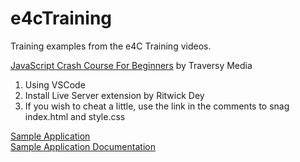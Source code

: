 # e4cTraining
Training examples from the e4C Training videos.

[JavaScript Crash Course For Beginners](https://www.youtube.com/watch?v=hdI2bqOjy3c) by
Traversy Media


1. Using VSCode
2. Install Live Server extension by Ritwick Dey
3. If you wish to cheat a little, use the link in the comments to snag index.html and style.css

[Sample Application](./index1.html)
<br>[Sample Application Documentation](./docs)

